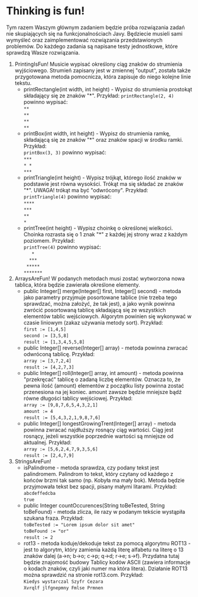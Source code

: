 # Thinking is fun!

Tym razem Waszym głównym zadaniem będzie próba rozwiązania zadań nie skupiających się na funkcjonalnościach Javy. Będziecie musieli sami wymyśleć oraz zaimplementować rozwiązania przedstawionych problemów. Do każdego zadania są napisane testy jednostkowe, które sprawdzą Wasze rozwiązania.

1. PrintingIsFun!
Musicie wypisać określony ciąg znaków do strumienia wyjściowego. Strumień zapisany jest w zmiennej "output", została także przygotowana metoda pomocnicza, która zapisuje do niego kolejne linie tekstu.
    * printRectangle(int width, int height) - Wypisz do strumienia prostokąt składający się ze znaków "*". Przykład:
      ```printRectangle(2, 4)``` powinno wypisać:  
      ```**```  
      ```**```  
      ```**```  
      ```**```  
    * printBox(int width, int height) - Wypisz do strumienia ramkę, składającą się ze znaków "*" oraz znaków spacji w środku ramki. Przykład:  
      ```printBox(3, 3)``` powinno wypisać:  
      ```***```  
      ```* *```  
      ```***``` 
    * printTriangle(int height) - Wypisz trójkąt, którego ilość znaków w podstawie jest równa wysokści. Trókąt ma się składać ze znaków "*". UWAGA! trókąt ma być "odwrócony". Przykład:  
      ```printTriangle(4)``` powinno wypisać:  
      ```****```  
      ```***```  
      ```**```  
      ```*``` 
    * printTree(int height) - Wypisz choinkę o określonej wielkości. Choinka rozrasta się o 1 znak "*" z każdej jej strony wraz z każdym poziomem. Przykład:  
      ```printTree(4)``` powinno wypisać:  
      ```   *   ```  
      ```  ***  ```  
      ``` ***** ```  
      ```*******```  
2. ArraysAreFun!
W podanych metodach musi zostać wytworzona nowa tablica, która będzie zawierała określone elementy.
    * public Integer[] merge(Integer[] first, Integer[] second) - metoda jako parametry przyjmuje posortowane tablice (nie trzeba tego sprawdzać, można założyć, że tak jest), a jako wynik powinna zwrócić posortowaną tablicę składającą się ze wszystkich elementów tablic wejściowych. Algorytm powinien się wykonywać w czasie liniowym (zakaz używania metody sort). Przykład:  
      ```first := [1,4,5]```  
      ```second := [3,5,8]```  
      ```result := [1,3,4,5,5,8]```
    * public Integer[] reverse(Integer[] array) - metoda powinna zwracać odwróconą tablicę. Przykład:  
      ```array := [3,7,2,4]```  
      ```result := [4,2,7,3]```
    * public Integer[] roll(Integer[] array, int amount) - metoda powinna "przekręcać" tablicę o zadaną liczbę elementów. Oznacza to, że pewna ilość (amount) elementów z początku listy powinna zostać przenesiona na jej koniec. amount zawsze będzie mniejsze bądź równe długości tablicy wejściowej. Przykład:  
      ```array := [9,8,7,6,5,4,3,2,1]```  
      ```amount := 4```  
      ```result := [5,4,3,2,1,9,8,7,6]```
    * public Integer[] longestGrowingTrent(Integer[] array) - metoda powinna zwracać najdłuższy rosnący ciąg wartości. Ciąg jest rosnący, jeżeli wszystkie poprzednie wartości są mniejsze od aktualnej. Przykład:  
      ```array := [5,6,2,4,7,9,3,5,6]```  
      ```result := [2,4,7,9]```
3. StringsAreFun!
    * isPalindrome - metoda sprawdza, czy podany tekst jest palindromem. Palindrom to tekst, który czytany od każdego z końców brzmi tak samo (np. Kobyła ma mały bok). Metoda będzie przyjmowała tekst bez spacji, pisany małymi litarami. Przykład:  
      ```abcdeffedcba```  
      ```true```
    * public Integer countOccurences(String toBeTested, String toBeFound) - metoda zlicza, ile razy w podanym tekście wystąpiła szukana fraza. Przykład:  
      ```toBeTested := "Lorem ipsum dolor sit amet"```  
      ```toBeFound := "or"```  
      ```result := 2```
    * rot13 - metoda koduje/dekoduje tekst za pomocą algorytmu ROT13 - jest to algorytm, który zamienia każdą literę alfabetu na literę o 13 znaków dalej (a->n; b->o; c->p; q->d; r->e; s->f). Przydatna tutaj będzie znajomość budowy Tablicy kodów ASCII (zawiera informacje o kodach znaków, czyli jaki numer ma która litera). Działanie ROT13 można sprawdzić na stronie rot13.com. Przykład:  
      ```Kiedys wystarczal Szyfr Cezara```  
      ```Xvrqlf jlfgnepmny Fmlse Prmnen```
